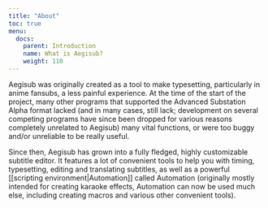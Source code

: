 ```yaml
---
title: "About"
toc: true
menu:
  docs:
    parent: Introduction
    name: What is Aegisub?
    weight: 110
---
```


Aegisub was originally created as a tool to make typesetting,
particularly in anime fansubs, a less painful experience. At the time
of the start of the project, many other programs that supported the
Advanced Substation Alpha format lacked (and in many cases, still lack;
development on several competing programs have since been dropped for
various reasons completely unrelated to Aegisub) many vital functions,
or were too buggy and/or unreliable to be really useful.

Since then, Aegisub has grown into a fully fledged, highly customizable
subtitle editor. It features a lot of convenient tools to help you with
timing, typesetting, editing and translating subtitles, as well as a
powerful [[scripting environment|Automation]] called Automation
(originally mostly intended for creating karaoke effects, Automation
can now be used much else, including creating macros and various other
convenient tools).

